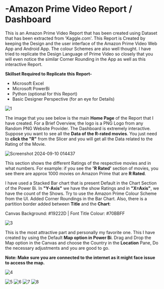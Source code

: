 # -Amazon Prime Video Report / Dashboard

This is an Amazon Prime Video Report that has been created using Dataset that has been extracted from 'Kaggle.com'. This Report is Created by keeping the Design and the user interface of the Amazon Prime Video Web App and Android App. The colour Schemes are also well thought. I have tried to replicate the Design Language of Prime Video so closely that you will even notice the similar Corner Rounding in the App as well as this interactive Report.

**Skillset Required to Replicate this Report-**
  - Microsoft Excel
  - Microsoft PowerBi
  - Python (optional for this Report)
  - Basic Designer Perspective (for an eye for Details)

![1](https://github.com/user-attachments/assets/9d7dae85-433e-4809-8a09-b76d098bde35)

The image that you see below is the main **Home Page** of the Report that I have created. For a Brief Overview, the logo is a PNG Logo from any Random PNG Website Provider. The Dashboard is extremely interactive. Suppose you want to see all the **Data of the R-rated movies**. You just need to **click the "R"** from the Slicer and you will get all the Data related to the Rating of the Movie.

![Screenshot 2024-09-10 014437](https://github.com/user-attachments/assets/978b2b1c-198b-4011-a322-dac0ed56b277)

This section shows the different Ratings of the respective movies and in what numbers. For example: if you see the **'R Rated'** section of movies, you see there are approx 1000 movies on Amazon Prime that are **R Rated**. 

I have used a Stacked Bar chart that is present Default in the Chart Section of the Power Bi. In **"Y-Axis"** we have the show Ratings and in **"X=Axis"**, we have the count of the Shows. Try to use the Amazon Prime Colour Scheme from the UI. Added Corner Roundings in the Bar Chart. Also, there is a partition border added between **Title** and the **Chart**:

Canvas Background: #19222D | Font Title Colour: #70BBFF

![3](https://github.com/user-attachments/assets/85cfe03d-070b-4ad4-99fb-f591cfb7558c)

This is the most attractive part and personally my favorite one. This I have created by using the Default **Map option in Power Bi**. Drag and Drop the Map option in the Canvas and choose the Country in the **Location** Pane, Do the necessary adjustments and you are good to go.

**Note: Make sure you are connected to the internet as it might face issue to access the map.**

![4](https://github.com/user-attachments/assets/a0633c86-88d6-4a4f-b6e5-c03e7801b73a)



![5](https://github.com/user-attachments/assets/890365e5-0766-470b-ac38-e4154de7135d)
![6](https://github.com/user-attachments/assets/49606574-9eda-4825-a634-c1993a813636)
![7](https://github.com/user-attachments/assets/6a87265e-3174-4211-a853-24159433fcce)
![8](https://github.com/user-attachments/assets/97d92d6b-3761-41f7-a168-cc157eb51362)

